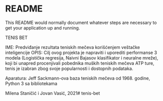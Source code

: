 # README #

This README would normally document whatever steps are necessary to get your application up and running.

TENIS BET

IME: Predviđanje rezultata teniskih mečeva korišćenjem veštačke inteligencije
OPIS: Cilj ovog projekta je napraviti i uporediti performanse 3 modela (Logistička regresija, Naivni Bajasov klasifikator i neuralne mreže), koji bi unapred procenjivali pobednika muških teniskih mečeva ATP ture, tenis je izabran zbog svoje popularnosti i dostopnih podataka.

Aparatura: Jeff Sackmann-ova baza teniskih mečeva od 1968. godine, Python 3 sa bibliotekama


Milena Staničić i Jovan Vasić, 2021# tenis-bet
